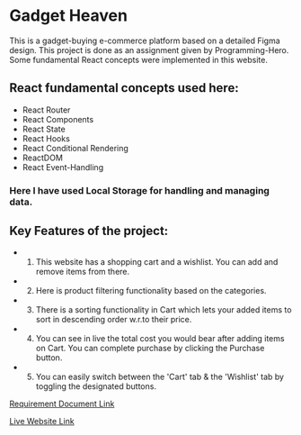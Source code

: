 # **Gadget Heaven**

This is a gadget-buying e-commerce platform based on a detailed Figma design. This project is done as an assignment given by Programming-Hero. Some fundamental React concepts were implemented in this website.


## **React fundamental concepts used here:**

   * React Router
   * React Components
   * React State
   * React Hooks
   * React Conditional Rendering
   * ReactDOM
   * React Event-Handling 

### **Here I have used Local Storage for handling and managing data.**

## **Key Features of the project:**

   * 1) This website has a shopping cart and a wishlist. You can add and remove items from there.
   * 2) Here is product filtering functionality based on the categories.
   * 3) There is a sorting functionality in Cart which lets your added items to sort in descending order w.r.to their price.
   * 4) You can see in live the total cost you would bear after adding items on Cart. You can complete purchase by clicking the Purchase button.
   * 5) You can easily switch between the 'Cart' tab & the 'Wishlist' tab by toggling the designated buttons.


[Requirement Document Link](https://github.com/programming-hero-web-course-4/b10a8-gadget-heaven-Abrar9410/blob/main/Batch-10_Assignment-08.pdf)

[Live Website Link](https://assignment08-gadget-heaven.netlify.app/)


